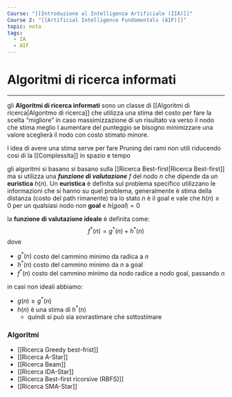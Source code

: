```yaml
---
Course: "[[Introduzione al Intelligenza Artificiale (IIA)]]"
Course 2: "[[Artificial Intelligence Fundamentals (AIF)]]"
topic: nota
tags:
  - IA
  - AIF
---
```


# Algoritmi di ricerca informati
---
gli **Algoritmi di ricerca informati** sono un classe di [[Algoritmi di ricerca|Algoritmo di ricerca]] che utilizza una stima del costo per fare la scelta “migliore” in caso massimizzazione di un risultato va verso il nodo che stima meglio l aumentare del punteggio se bisogno minimizzare una valore sceglierà il nodo con costo stimato minore.

l idea di avere una stima serve per fare Pruning dei rami non utili riducendo cosi di la [[Complessita]] in spazio e tempo


gli algoritmi si basano si basano sulla [[Ricerca Best-first|Ricerca Best-first]] ma si utilizza una **_funzione di valutazione_** $f$ del nodo $n$  che dipende da un **euristica** $h(n)$. Un **euristica** è definita sul problema specifico utilizzano le informazioni che si hanno su quel problema,
generalmente è stima della distanza (costo del path rimanente) tra lo stato $n$ è il goal e vale che  $h(n) \geq 0$  per un qualsiasi nodo non **goal** e $h(goal) = 0$ 


la **funzione di valutazione ideale** è definita come:
$$f^*(n)=g^*(n)+h^*(n)$$
dove 
- $g^*(n)$ costo del cammino minimo da radica a $n$
- $h^*(n)$ costo del cammino minimo da $n$ a goal
- $f^*(n)$ costo del cammino minimo da nodo radice a nodo goal, passando $n$

in casi non ideali abbiamo:
- $g(n) \geq g^*(n)$ 
- $h(n)$ è una stima di $h^*(n)$ 
	- quindi si può sia sovrastimare che sottostimare
	 


### Algoritmi
- [[Ricerca Greedy best-frist]]
- [[Ricerca A-Star]]
- [[Ricerca Beam]]
- [[Ricerca IDA-Star]]
- [[Ricerca Best-first ricorsive (RBFS)]]
- [[Ricerca SMA-Star]]
